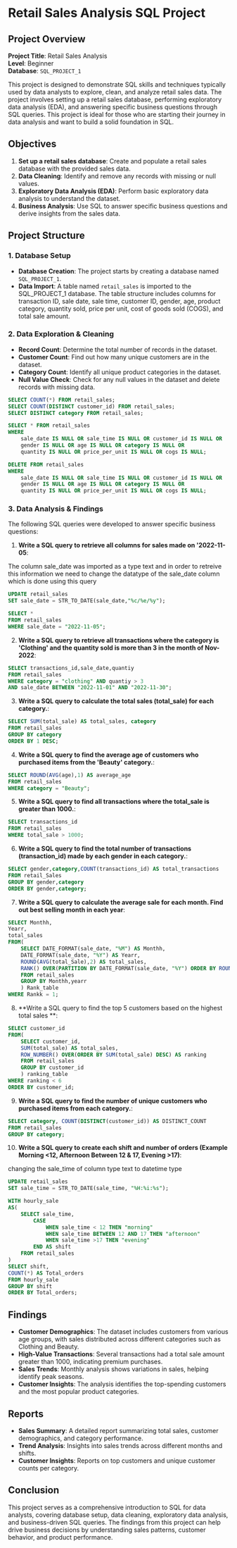 # Retail Sales Analysis SQL Project

## Project Overview

**Project Title**: Retail Sales Analysis  
**Level**: Beginner  
**Database**: `SQL_PROJECT_1`

This project is designed to demonstrate SQL skills and techniques typically used by data analysts to explore, clean, and analyze retail sales data. The project involves setting up a retail sales database, performing exploratory data analysis (EDA), and answering specific business questions through SQL queries. This project is ideal for those who are starting their journey in data analysis and want to build a solid foundation in SQL.

## Objectives

1. **Set up a retail sales database**: Create and populate a retail sales database with the provided sales data.
2. **Data Cleaning**: Identify and remove any records with missing or null values.
3. **Exploratory Data Analysis (EDA)**: Perform basic exploratory data analysis to understand the dataset.
4. **Business Analysis**: Use SQL to answer specific business questions and derive insights from the sales data.

## Project Structure

### 1. Database Setup

- **Database Creation**: The project starts by creating a database named `SQL_PROJECT_1`.
- **Data Import**: A table named `retail_sales` is imported to the SQL_PROJECT_1 database. The table structure includes columns for transaction ID, sale date, sale time, customer ID, gender, age, product category, quantity sold, price per unit, cost of goods sold (COGS), and total sale amount.



### 2. Data Exploration & Cleaning

- **Record Count**: Determine the total number of records in the dataset.
- **Customer Count**: Find out how many unique customers are in the dataset.
- **Category Count**: Identify all unique product categories in the dataset.
- **Null Value Check**: Check for any null values in the dataset and delete records with missing data.

```sql
SELECT COUNT(*) FROM retail_sales;
SELECT COUNT(DISTINCT customer_id) FROM retail_sales;
SELECT DISTINCT category FROM retail_sales;

SELECT * FROM retail_sales
WHERE 
    sale_date IS NULL OR sale_time IS NULL OR customer_id IS NULL OR 
    gender IS NULL OR age IS NULL OR category IS NULL OR 
    quantity IS NULL OR price_per_unit IS NULL OR cogs IS NULL;

DELETE FROM retail_sales
WHERE 
    sale_date IS NULL OR sale_time IS NULL OR customer_id IS NULL OR 
    gender IS NULL OR age IS NULL OR category IS NULL OR 
    quantity IS NULL OR price_per_unit IS NULL OR cogs IS NULL;
```

### 3. Data Analysis & Findings

The following SQL queries were developed to answer specific business questions:

1. **Write a SQL query to retrieve all columns for sales made on '2022-11-05**:

The column sale_date was imported as a type text and in order to retreive this information we need to change the datatype of the sale_date column which is done using this query

```sql
UPDATE retail_sales
SET sale_date = STR_TO_DATE(sale_date,"%c/%e/%y");
```

```sql
SELECT * 
FROM retail_sales
WHERE sale_date = "2022-11-05";
```

2. **Write a SQL query to retrieve all transactions where the category is 'Clothing' and the quantity sold is more than 3 in the month of Nov-2022**:
```sql
SELECT transactions_id,sale_date,quantiy
FROM retail_sales
WHERE category = "clothing" AND quantiy > 3
AND sale_date BETWEEN "2022-11-01" AND "2022-11-30";
```

3. **Write a SQL query to calculate the total sales (total_sale) for each category.**:
```sql
SELECT SUM(total_sale) AS total_sales, category
FROM retail_sales
GROUP BY category
ORDER BY 1 DESC;
```

4. **Write a SQL query to find the average age of customers who purchased items from the 'Beauty' category.**:
```sql
SELECT ROUND(AVG(age),1) AS average_age 
FROM retail_sales
WHERE category = "Beauty";
```

5. **Write a SQL query to find all transactions where the total_sale is greater than 1000.**:
```sql
SELECT transactions_id
FROM retail_sales
WHERE total_sale > 1000;
```

6. **Write a SQL query to find the total number of transactions (transaction_id) made by each gender in each category.**:
```sql
SELECT gender,category,COUNT(transactions_id) AS total_transactions
FROM retail_Sales
GROUP BY gender,category
ORDER BY gender,category;
```

7. **Write a SQL query to calculate the average sale for each month. Find out best selling month in each year**:
```sql
SELECT Monthh,
Yearr,
total_sales
FROM(
	SELECT DATE_FORMAT(sale_date, "%M") AS Monthh, 
	DATE_FORMAT(sale_date, "%Y") AS Yearr, 
	ROUND(AVG(total_Sale),2) AS total_sales,
	RANK() OVER(PARTITION BY DATE_FORMAT(sale_date, "%Y") ORDER BY ROUND(AVG(total_Sale),2) DESC) AS Rankk
	FROM retail_sales
	GROUP BY Monthh,yearr
    ) Rank_table
WHERE Rankk = 1;
```

8. **Write a SQL query to find the top 5 customers based on the highest total sales **:
```sql
SELECT customer_id
FROM(
	SELECT customer_id, 
    SUM(total_sale) AS total_sales,
    ROW_NUMBER() OVER(ORDER BY SUM(total_sale) DESC) AS ranking
	FROM retail_sales
	GROUP BY customer_id
    ) ranking_table
WHERE ranking < 6
ORDER BY customer_id;
```

9. **Write a SQL query to find the number of unique customers who purchased items from each category.**:
```sql
SELECT category, COUNT(DISTINCT(customer_id)) AS DISTINCT_COUNT
FROM retail_sales
GROUP BY category;
```

10. **Write a SQL query to create each shift and number of orders (Example Morning <12, Afternoon Between 12 & 17, Evening >17)**:

changing the sale_time of column type text to datetime type
```sql
UPDATE retail_sales
SET sale_time = STR_TO_DATE(sale_time, "%H:%i:%s");
```

```sql
WITH hourly_sale
AS(
	SELECT sale_time,
		CASE 
			WHEN sale_time < 12 THEN "morning"
			WHEN sale_time BETWEEN 12 AND 17 THEN "afternoon"
			WHEN sale_time >17 THEN "evening"
		END AS shift
	FROM retail_sales
)
SELECT shift,
COUNT(*) AS Total_orders
FROM hourly_sale
GROUP BY shift
ORDER BY Total_orders;
```

## Findings

- **Customer Demographics**: The dataset includes customers from various age groups, with sales distributed across different categories such as Clothing and Beauty.
- **High-Value Transactions**: Several transactions had a total sale amount greater than 1000, indicating premium purchases.
- **Sales Trends**: Monthly analysis shows variations in sales, helping identify peak seasons.
- **Customer Insights**: The analysis identifies the top-spending customers and the most popular product categories.

## Reports

- **Sales Summary**: A detailed report summarizing total sales, customer demographics, and category performance.
- **Trend Analysis**: Insights into sales trends across different months and shifts.
- **Customer Insights**: Reports on top customers and unique customer counts per category.

## Conclusion

This project serves as a comprehensive introduction to SQL for data analysts, covering database setup, data cleaning, exploratory data analysis, and business-driven SQL queries. The findings from this project can help drive business decisions by understanding sales patterns, customer behavior, and product performance.

